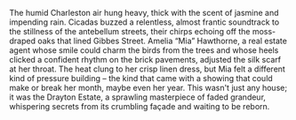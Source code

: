 The humid Charleston air hung heavy, thick with the scent of jasmine and impending rain.  Cicadas buzzed a relentless, almost frantic soundtrack to the stillness of the antebellum streets, their chirps echoing off the moss-draped oaks that lined Gibbes Street.  Amelia “Mia” Hawthorne, a real estate agent whose smile could charm the birds from the trees and whose heels clicked a confident rhythm on the brick pavements, adjusted the silk scarf at her throat.  The heat clung to her crisp linen dress, but Mia felt a different kind of pressure building – the kind that came with a showing that could make or break her month, maybe even her year.  This wasn't just any house; it was the Drayton Estate, a sprawling masterpiece of faded grandeur, whispering secrets from its crumbling façade and waiting to be reborn.
